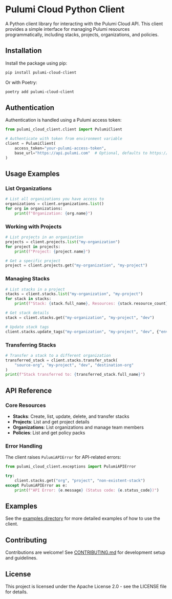 # Pulumi Cloud Python Client

A Python client library for interacting with the Pulumi Cloud API. This client provides a simple interface for managing Pulumi resources programmatically, including stacks, projects, organizations, and policies.

## Installation

Install the package using pip:

```bash
pip install pulumi-cloud-client
```

Or with Poetry:

```bash
poetry add pulumi-cloud-client
```

## Authentication

Authentication is handled using a Pulumi access token:

```python
from pulumi_cloud_client.client import PulumiClient

# Authenticate with token from environment variable
client = PulumiClient(
    access_token="your-pulumi-access-token",
    base_url="https://api.pulumi.com"  # Optional, defaults to https://api.pulumi.com
)
```

## Usage Examples

### List Organizations

```python
# List all organizations you have access to
organizations = client.organizations.list()
for org in organizations:
    print(f"Organization: {org.name}")
```

### Working with Projects

```python
# List projects in an organization
projects = client.projects.list("my-organization")
for project in projects:
    print(f"Project: {project.name}")

# Get a specific project
project = client.projects.get("my-organization", "my-project")
```

### Managing Stacks

```python
# List stacks in a project
stacks = client.stacks.list("my-organization", "my-project")
for stack in stacks:
    print(f"Stack: {stack.full_name}, Resources: {stack.resource_count}")

# Get stack details
stack = client.stacks.get("my-organization", "my-project", "dev")

# Update stack tags
client.stacks.update_tags("my-organization", "my-project", "dev", {"environment": "development"})
```

### Transferring Stacks

```python
# Transfer a stack to a different organization
transferred_stack = client.stacks.transfer_stack(
    "source-org", "my-project", "dev", "destination-org"
)
print(f"Stack transferred to: {transferred_stack.full_name}")
```

## API Reference

### Core Resources

- **Stacks**: Create, list, update, delete, and transfer stacks
- **Projects**: List and get project details
- **Organizations**: List organizations and manage team members
- **Policies**: List and get policy packs

### Error Handling

The client raises `PulumiAPIError` for API-related errors:

```python
from pulumi_cloud_client.exceptions import PulumiAPIError

try:
    client.stacks.get("org", "project", "non-existent-stack")
except PulumiAPIError as e:
    print(f"API Error: {e.message} (Status code: {e.status_code})")
```

## Examples

See the [examples directory](examples/README.md) for more detailed examples of how to use the client.

## Contributing

Contributions are welcome! See [CONTRIBUTING.md](CONTRIBUTING.md) for development setup and guidelines.

## License

This project is licensed under the Apache License 2.0 - see the LICENSE file for details.
